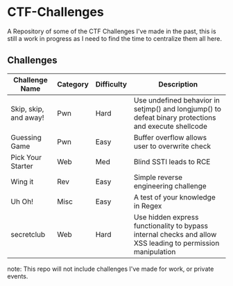 # CTF-Challenges

A Repository of some of the CTF Challenges I've made in the past, this is still a work in progress as I need to find the time to centralize them all here.

## Challenges
| Challenge Name | Category | Difficulty | Description |
| -------------- | -------- | ------ | ----------- |
| Skip, skip, and away! | Pwn | Hard| Use undefined behavior in setjmp() and longjump() to defeat binary protections and execute shellcode|
| Guessing Game | Pwn | Easy | Buffer overflow allows user to overwrite check|
| Pick Your Starter | Web| Med | Blind SSTI leads to RCE |
| Wing it | Rev | Easy | Simple reverse engineering challenge |
| Uh Oh! | Misc | Easy | A test of your knowledge in Regex | 
| secretclub | Web | Hard | Use hidden express functionality to bypass internal checks and allow XSS leading to permission manipulation | 


note: This repo will not include challenges I've made for work, or private events.   
